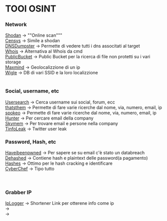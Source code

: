 # TOOl OSINT

### Network <br>
[Shodan](http://shodan.io) ->  ""Online scan"""<br> 
[Censys](https://search.censys.io) -> Simile a shodan<br>
[DNSDumpster](https://dnsdumpster.com) -> Permette di vedere tutti i dns associtati al target<br>
[Whois](https://www.whois.com/whois/)  -> Alternativa al Whois da cmd <br>
[PublicBucket](https://buckets.grayhatwarfare.com)  -> Public Bucket per la ricerca di file non protetti su i vari storage  <br>
[Maxmind](https://www.maxmind.com/en/geoip2-precision-demo)  -> Geolocalizzione di un ip  <br>
[Wigle](https://wigle.net)  -> DB di vari SSID e la loro localizzione <br><br>

### Social, username, etc <br>
[Usersearch](https://usersearch.org)  -> Cerca username sui social, forum, ecc  <br>
[thatsthem](https://thatsthem.com)  -> Permette di fare varie ricerche dal nome, via, numero, email, ip <br>
[spokeo](https://www.spokeo.com)  ->  Permette di fare varie ricerche dal nome, via, numero, email, ip<br>
[Hunter](https://hunter.io/)  -> Per cercare email della company  <br>
[Skymem](https://www.skymem.info)  ->  Per trovare email e persone nella company<br>
[TinfoLeak](https://tinfoleak.com)  -> Twitter user leak <br>

### Password, Hash, etc
[Haveibeenpwned](https://haveibeenpwned.com)  -> Per sapere se su email c'è stato un databreach <br>
[Dehashed](https://www.dehashed.com)  -> Contiene hash e plaintext delle password(a pagamento)  <br>
[Hashes](https://hashes.com)  -> Ottimo per le hash cracking e identificare <br>
[CyberChef](https://gchq.github.io/CyberChef/)  -> Tipo tutto <br><br><br>

### Grabber IP

[IpLogger](https://iplogger.org.)  -> Shortener Link per otterene info come ip  <br>
[]()  ->  <br>
[]()  ->  <br>
